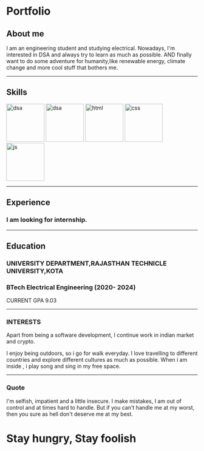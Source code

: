 # Portfolio
## About me
I am an engineering student and studying electrical. Nowadays, I'm interested in DSA and always try to learn as much as possible. AND finally want to do some adventure for humanity,like renewable energy, climate change and more cool stuff that bothers me.


---

## Skills

<p align='left'>
  <img src="https://o.remove.bg/downloads/8f7e5ffc-8aea-49ef-86ec-307fe89e6aba/image-removebg-preview.png" alt="dsa" width="100" height="100"/>
  <img src="https://o.remove.bg/downloads/5939fed9-8d5a-46da-98bf-94cf4bea927d/image-removebg-preview.png" alt="dsa" width="100" height="100"/>
  <img src="https://upload.wikimedia.org/wikipedia/commons/thumb/6/61/HTML5_logo_and_wordmark.svg/2048px-HTML5_logo_and_wordmark.svg.png" alt="html" width="100" height="100">
  <img src='https://upload.wikimedia.org/wikipedia/commons/thumb/d/d5/CSS3_logo_and_wordmark.svg/1200px-CSS3_logo_and_wordmark.svg.png' alt="css" width="100" height="100">
  <img src='https://upload.wikimedia.org/wikipedia/commons/6/6a/JavaScript-logo.png' height='100' width='auto' alt="js">
   

</p>

---

## Experience

### I am looking for internship.

---

## Education

### **UNIVERSITY DEPARTMENT,RAJASTHAN TECHNICLE UNIVERSITY,KOTA**
### BTech Electrical Engineering (2020- 2024)
CURRENT GPA 9.03

---

### INTERESTS
Apart from being a software development, I continue work in indian market and crypto.

I enjoy being outdoors, so i go for walk everyday. I love travelling to different countries and explore different cultures as much as possible. When i am inside , i play song and sing in my free space.

---

### Quote
I'm selfish, impatient and a little insecure. I make mistakes,
I am out of control and at times hard to handle.
But if you can't handle me at my worst,
then you sure as hell don't deserve me at my best.
# Stay hungry, Stay foolish
